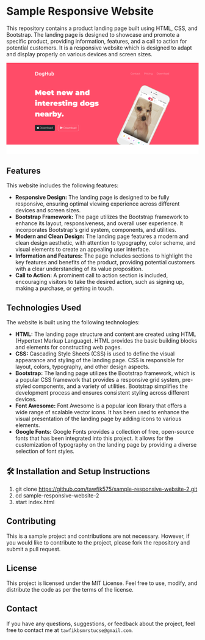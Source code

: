 # Sample Responsive Website

This repository contains a product landing page built using HTML, CSS, and Bootstrap. The landing page is designed to showcase and promote a specific product, providing information, features, and a call to action for potential customers. It is a responsive website which is designed to adapt and display properly on various devices and screen sizes.

![my screenshot](./images/screenshot.png)

## Features

This website includes the following features:

* **Responsive Design:** The landing page is designed to be fully responsive, ensuring optimal viewing experience across different devices and screen sizes.
* **Bootstrap Framework:** The page utilizes the Bootstrap framework to enhance its layout, responsiveness, and overall user experience. It incorporates Bootstrap's grid system, components, and utilities.
* **Modern and Clean Design:** The landing page features a modern and clean design aesthetic, with attention to typography, color scheme, and visual elements to create an appealing user interface.
* **Information and Features:** The page includes sections to highlight the key features and benefits of the product, providing potential customers with a clear understanding of its value proposition.
* **Call to Action:** A prominent call to action section is included, encouraging visitors to take the desired action, such as signing up, making a purchase, or getting in touch.

## Technologies Used

The website is built using the following technologies:

* **HTML:** The landing page structure and content are created using HTML (Hypertext Markup Language). HTML provides the basic building blocks and elements for constructing web pages.
* **CSS:** Cascading Style Sheets (CSS) is used to define the visual appearance and styling of the landing page. CSS is responsible for layout, colors, typography, and other design aspects.
* **Bootstrap:** The landing page utilizes the Bootstrap framework, which is a popular CSS framework that provides a responsive grid system, pre-styled components, and a variety of utilities. Bootstrap simplifies the development process and ensures consistent styling across different devices.
* **Font Awesome:** Font Awesome is a popular icon library that offers a wide range of scalable vector icons. It has been used to enhance the visual presentation of the landing page by adding icons to various elements.
* **Google Fonts:** Google Fonts provides a collection of free, open-source fonts that has been integrated into this project. It allows for the customization of typography on the landing page by providing a diverse selection of font styles.

## 🛠 Installation and Setup Instructions

1. git clone https://github.com/tawfik575/sample-responsive-website-2.git
2. cd sample-responsive-website-2
3. start index.html

## Contributing

This is a sample project and contributions are not necessary. However, if you would like to contribute to the project, please fork the repository and submit a pull request.

## License

This project is licensed under the MIT License. Feel free to use, modify, and distribute the code as per the terms of the license.

## Contact

If you have any questions, suggestions, or feedback about the project, feel free to contact me at `tawfikbsmrstucse@gmail.com`.